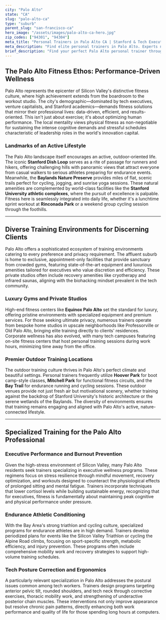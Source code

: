 ```yaml
---
city: "Palo Alto"
state: "CA"
slug: "palo-alto-ca"
type: "suburb"
parent_slug: "san-francisco-ca"
hero_image: "/assets/images/palo-alto-ca-hero.jpg"
zip_codes: ["94301", "94304"]
meta_title: "Personal Trainers in Palo Alto CA | Stanford & Tech Executive Wellness"
meta_description: "Find elite personal trainers in Palo Alto. Experts near Stanford University, specializing in executive performance, and high-discretion home training."
brief_description: "Find your perfect Palo Alto personal trainer through our exclusive matching service designed for the Bay Area's elite. We connect ambitious tech executives, high-income professionals, and dedicated endurance athletes with certified trainers who specialize in executive stress management, triathlon conditioning, and posture correction for desk workers. Whether you prefer private sessions at luxury facilities, outdoor workouts at Stanford Dish or Baylands Nature Preserve, or corporate wellness programs, our curated matching ensures optimal results. Achieve peak performance and work-life balance with trainers who understand Palo Alto's unique fitness demands and your specific goals."
---
```

## The Palo Alto Fitness Ethos: Performance-Driven Wellness

Palo Alto represents the epicenter of Silicon Valley's distinctive fitness culture, where high achievement extends from the boardroom to the workout studio. The city's demographic—dominated by tech executives, venture capitalists, and Stanford academics—demands fitness solutions that mirror their professional lives: data-driven, efficient, and results-oriented. This isn't just about exercise; it's about optimizing human performance. The local mentality views physical fitness as non-negotiable for sustaining the intense cognitive demands and stressful schedules characteristic of leadership roles in the world's innovation capital.

### Landmarks of an Active Lifestyle

The Palo Alto landscape itself encourages an active, outdoor-oriented life. The iconic **Stanford Dish Loop** serves as a rite of passage for runners and hikers, offering challenging hills with panoramic views that attract everyone from casual walkers to serious athletes preparing for endurance events. Meanwhile, the **Baylands Nature Preserve** provides miles of flat, scenic trails perfect for cycling, jogging, and sunrise yoga sessions. These natural amenities are complemented by world-class facilities like the **Stanford University athletic complexes**, where the pursuit of excellence is palpable. Fitness here is seamlessly integrated into daily life, whether it's a lunchtime sprint workout at **Rinconada Park** or a weekend group cycling session through the foothills.

---

## Diverse Training Environments for Discerning Clients

Palo Alto offers a sophisticated ecosystem of training environments catering to every preference and privacy requirement. The affluent suburb is home to exclusive, appointment-only facilities that provide sanctuary from crowded gyms, featuring state-of-the-art equipment and luxurious amenities tailored for executives who value discretion and efficiency. These private studios often include recovery amenities like cryotherapy and infrared saunas, aligning with the biohacking mindset prevalent in the tech community.

### Luxury Gyms and Private Studios

High-end fitness centers like **Equinox Palo Alto** set the standard for luxury, offering pristine environments with specialized equipment and premium services. For those seeking ultimate privacy, numerous trainers operate from bespoke home studios in upscale neighborhoods like Professorville or Old Palo Alto, bringing elite training directly to clients' residences. Corporate wellness has also evolved, with many tech campuses featuring on-site fitness centers that host personal training sessions during work hours, minimizing time away from the office.

### Premier Outdoor Training Locations

The outdoor training culture thrives in Palo Alto's perfect climate and beautiful settings. Personal trainers frequently utilize **Hoover Park** for boot camp-style classes, **Mitchell Park** for functional fitness circuits, and the **Bay Trail** for endurance running and cycling sessions. These outdoor venues provide not just fresh air but motivational scenery, whether training against the backdrop of Stanford University's historic architecture or the serene wetlands of the Baylands. The diversity of environments ensures that training remains engaging and aligned with Palo Alto's active, nature-connected lifestyle.

---

## Specialized Training for the Palo Alto Professional

### Executive Performance and Burnout Prevention

Given the high-stress environment of Silicon Valley, many Palo Alto residents seek trainers specializing in executive wellness programs. These regimens focus on stress resilience through mindful movement, recovery optimization, and workouts designed to counteract the physiological effects of prolonged sitting and mental fatigue. Trainers incorporate techniques that lower cortisol levels while building sustainable energy, recognizing that for executives, fitness is fundamentally about maintaining peak cognitive and physical performance under pressure.

### Endurance Athletic Conditioning

With the Bay Area's strong triathlon and cycling culture, specialized programs for endurance athletes are in high demand. Trainers develop periodized plans for events like the Silicon Valley Triathlon or cycling the Alpine Road climbs, focusing on sport-specific strength, metabolic efficiency, and injury prevention. These programs often include comprehensive mobility work and recovery strategies to support high-volume training schedules.

### Tech Posture Correction and Ergonomics

A particularly relevant specialization in Palo Alto addresses the postural issues common among tech workers. Trainers design programs targeting anterior pelvic tilt, rounded shoulders, and tech neck through corrective exercises, thoracic mobility work, and strengthening of underactive posterior chain muscles. These interventions not only improve appearance but resolve chronic pain patterns, directly enhancing both work performance and quality of life for those spending long hours at computers.
